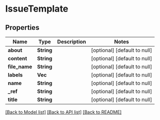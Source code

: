 # IssueTemplate

## Properties
Name | Type | Description | Notes
------------ | ------------- | ------------- | -------------
**about** | **String** |  | [optional] [default to null]
**content** | **String** |  | [optional] [default to null]
**file_name** | **String** |  | [optional] [default to null]
**labels** | **Vec<String>** |  | [optional] [default to null]
**name** | **String** |  | [optional] [default to null]
**_ref** | **String** |  | [optional] [default to null]
**title** | **String** |  | [optional] [default to null]

[[Back to Model list]](../README.md#documentation-for-models) [[Back to API list]](../README.md#documentation-for-api-endpoints) [[Back to README]](../README.md)


